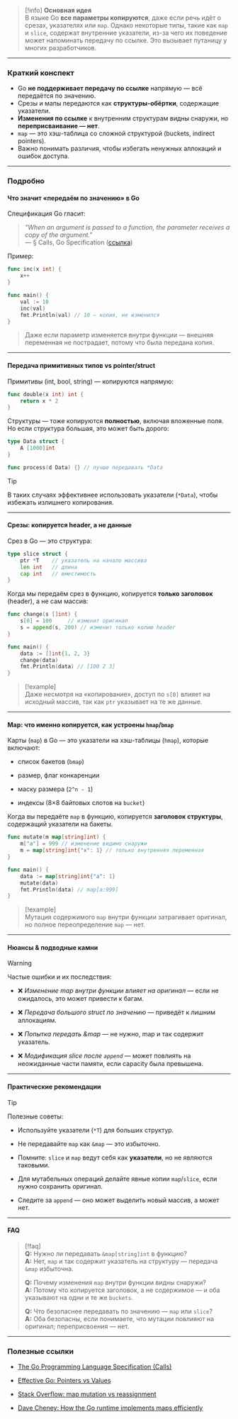 > [!info] **Основная идея**  
> В языке Go **все параметры копируются**, даже если речь идёт о срезах, указателях или `map`. Однако некоторые типы, такие как `map` и `slice`, содержат внутренние указатели, из-за чего их поведение может напоминать передачу по ссылке. Это вызывает путаницу у многих разработчиков.
 
---

### **Краткий конспект**

- Go **не поддерживает передачу по ссылке** напрямую — всё передаётся по значению.
- Срезы и мапы передаются как **структуры-обёртки**, содержащие указатели.
- **Изменения по ссылке** к внутренним структурам видны снаружи, но **переприсваивание — нет**.
- `map` — это хэш-таблица со сложной структурой (buckets, indirect pointers).
- Важно понимать различия, чтобы избегать ненужных аллокаций и ошибок доступа.

---

### **Подробно**

#### Что значит «передаём по значению» в Go

Спецификация Go гласит:

> *"When an argument is passed to a function, the parameter receives a copy of the argument."*  
> — § Calls, Go Specification ([ссылка](https://go.dev/doc/go1.17_spec))

Пример:

```go
func inc(x int) {
	x++
}

func main() {
	val := 10
	inc(val)
	fmt.Println(val) // 10 — копия, не изменился
}
````

> Даже если параметр изменяется внутри функции — внешняя переменная не пострадает, потому что была передана копия.

---

#### Передача примитивных типов vs pointer/struct

Примитивы (int, bool, string) — копируются напрямую:

```go
func double(x int) int {
	return x * 2
}
```

Структуры — тоже копируются **полностью**, включая вложенные поля. Но если структура большая, это может быть дорого:

```go
type Data struct {
	A [1000]int
}

func process(d Data) {} // лучше передавать *Data
```

> [!tip]  
> В таких случаях эффективнее использовать указатели (`*Data`), чтобы избежать излишнего копирования.

---

#### Срезы: копируется header, а не данные

Срез в Go — это структура:

```go
type slice struct {
	ptr *T    // указатель на начало массива
	len int   // длина
	cap int   // вместимость
}
```

Когда мы передаём срез в функцию, копируется **только заголовок** (header), а не сам массив:

```go
func change(s []int) {
	s[0] = 100     // изменит оригинал
	s = append(s, 200) // изменит только копию header
}

func main() {
	data := []int{1, 2, 3}
	change(data)
	fmt.Println(data) // [100 2 3]
}
```

> [!example]  
> Даже несмотря на «копирование», доступ по `s[0]` влияет на исходный массив, так как `ptr` указывает на те же данные.

---

#### Map: что именно копируется, как устроены `hmap`/`bmap`

Карты (`map`) в Go — это указатели на хэш-таблицы (`hmap`), которые включают:

- список бакетов (`bmap`)
    
- размер, флаг конкаренции
    
- маску размера (`2^n - 1`)
    
- индексы (8×8 байтовых слотов на `bucket`)
    

Когда вы передаёте `map` в функцию, копируется **заголовок структуры**, содержащий указатели на бакеты.

```go
func mutate(m map[string]int) {
	m["a"] = 999 // изменение видимо снаружи
	m = map[string]int{"x": 1} // только внутренняя переменная
}

func main() {
	data := map[string]int{"a": 1}
	mutate(data)
	fmt.Println(data) // map[a:999]
}
```

> [!example]  
> Мутация содержимого `map` внутри функции затрагивает оригинал, но полное переопределение `map` — нет.

---

#### Нюансы & подводные камни

> [!warning]  
> Частые ошибки и их последствия:
> 
> - ❌ _Изменение map внутри функции влияет на оригинал_ — если не ожидалось, это может привести к багам.
>     
> - ❌ _Передача большого struct по значению_ — приведёт к лишним аллокациям.
>     
> - ❌ _Попытка передать &map_ — не нужно, map и так содержит указатель.
>     
> - ❌ _Модификация slice после `append`_ — может повлиять на неожиданные части памяти, если capacity была превышена.
>     

---

#### Практические рекомендации

> [!tip]  
> Полезные советы:
> 
> - Используйте указатели (`*T`) для больших структур.
>     
> - Не передавайте `map` как `&map` — это избыточно.
>     
> - Помните: `slice` и `map` ведут себя как **указатели**, но не являются таковыми.
>     
> - Для мутабельных операций делайте явные копии `map`/`slice`, если нужно сохранить оригинал.
>     
> - Следите за `append` — оно может выделить новый массив, а может нет.
>     

---

#### FAQ

> [!faq]  
> **Q:** Нужно ли передавать `&map[string]int` в функцию?  
> **A:** Нет, `map` и так содержит указатель на структуру — передача `&map` избыточна.
> 
> **Q:** Почему изменения `map` внутри функции видны снаружи?  
> **A:** Потому что копируется заголовок, а не содержимое — и оба указывают на одни и те же `buckets`.
> 
> **Q:** Что безопаснее передавать по значению — `map` или `slice`?  
> **A:** Оба безопасны, если понимаете, что мутации повлияют на оригинал; переприсвоения — нет.

---

### **Полезные ссылки**

- [The Go Programming Language Specification (Calls)](https://go.dev/doc/go1.17_spec)
    
- [Effective Go: Pointers vs Values](https://go.dev/doc/effective_go#pointers_vs_values)
    
- [Stack Overflow: map mutation vs reassignment](https://stackoverflow.com/questions/44486749/strange-mutation-of-map-when-passed-value-vs-when-passed-by-reference-golang)
    
- [Dave Cheney: How the Go runtime implements maps efficiently](https://dave.cheney.net/2018/05/29/how-the-go-runtime-implements-maps-efficiently-without-generics)
 
